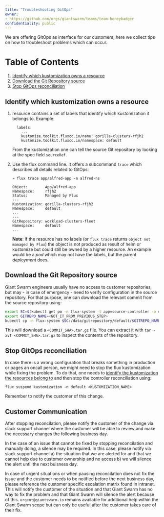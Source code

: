 ```yaml
---
title: "Troubleshooting GitOps"
owner:
- https://github.com/orgs/giantswarm/teams/team-honeybadger
confidentiality: public
---
```


We are offering GitOps as interface for our customers, here we collect tips on how to troubleshoot problems which can occur.

# Table of Contents
1. [Identify which kustomization owns a resource](#identify-which-kustomization-owns-a-resource)
2. [Download the Git Repository source](#download-the-git-repository-source)
3. [Stop GitOps reconciliation](#stop-gitops-reconciliation)


## Identify which kustomization owns a resource

1. resource contains a set of labels that identify which kustomization it belongs to. Example:

    ```
      labels:
        ...
        kustomize.toolkit.fluxcd.io/name: gorilla-clusters-rfjh2
        kustomize.toolkit.fluxcd.io/namespace: default
    ```

    From the kustomization one can tell the source Git repository by looking at the spec field `sourceRef`.

2. Use the flux command line. It offers a subcommand `trace` which describes all details related to GitOps:

    ```
    » flux trace app/alfred-app -n alfred-ns

    Object:        App/alfred-app
    Namespace:     rfjh2
    Status:        Managed by Flux
    ---
    Kustomization: gorilla-clusters-rfjh2
    Namespace:     default
    ...
    ---
    GitRepository: workload-clusters-fleet
    Namespace:     default
    ...
    ```

    __Note__: If the resource has no labels (or `flux trace` returns `object not managed by Flux`) the object is not produced as result of helm or kustomize but could still be owned by a higher resource. An example would be a *pod* which may not have the labels, but the parent *deployment* does.

## Download the Git Repository source

Giant Swarm engineers usually have no access to customer repositories, but may - in case of emergency - need to verify configuration in the source repository. For that purpose, one can download the relevant commit from the source repository using:

```sh
export SC=$(kubectl get po -n flux-system -l app=source-controller -o custom-columns=NAME:.metadata.name --no-headers)
export GITREPO_NAME=<GOT_IT_FROM_PREVIOUS_STEP>
kubectl cp -n flux-system $SC:/data/gitrepository/default/$GITREPO_NAME/ .
```

This will download a `<COMMIT_SHA>.tar.gz` file. You can extract it with `tar -xvf <COMMIT_SHA>.tar.gz` to inspect the contents of the repository.

## Stop GitOps reconciliation

In case there is a wrong configuration that breaks something in production or pages an oncall person, we might need to stop the flux kustomization while fixing the problem. To do that, one needs to [identify the kustomization the resources belong to](#identify-which-kustomization-owns-a-resource) and then stop the controller reconciliation using:

```
flux suspend kustomization -n default <KUSTOMIZATION_NAME>
```

Remember to notify the customer of this change.

## Customer Communication

After stopping reconcilation, please notify the customer of the change via slack support channel where the customer will be able to review and make the necessary changes the following business day.

In the case of an issue that cannot be fixed by stopping reconcilation and manually doing, a silence may be required. In this case, please notify via slack support channel a) the situation that we are alerted for and that we cannot help due to customer ownership and no access b) we will silence the alert until the next buisness day.

In case of urgent situations or when pausing reconcilation does not fix the issue and the customer needs to be notified before the next business day, please reference the customer specific escalation matrix found in intranet. This will notify the customer of the situation and that Giant Swarm has no way to fix the problem and that Giant Swarm will silence the alert because of this. `urgent@giantswarm.io` remains available for additional help within the Giant Swarm scope but can only be useful after the customer takes care of their fix.
